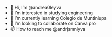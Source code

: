 - 👋 Hi, I’m @andrea0leyva
- 👀 I’m interested in studying engineering
- 🌱 I’m currently learning Colegio de Muntinlupa
- 💞️ I’m looking to collaborate on Canva pro
- 📫 How to reach me @andrjsmnlyva

<!---
andrea0leyva/andrea0leyva is a ✨ special ✨ repository because its `README.md` (this file) appears on your GitHub profile.
You can click the Preview link to take a look at your changes.
--->
